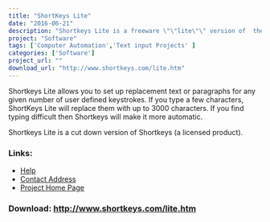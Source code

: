 ```yaml
---
title: "ShortKeys Lite"
date: "2016-06-21"
description: "Shortkeys Lite is a freeware \"\"lite\"\" version of  the closed source ShortKeys text-completion program - it will allow you to use shorthand to type pre-defined text."
project: "Software"
tags: ['Computer Automation','Text input Projects' ]
categories: ['Software']
project_url: ""
download_url: "http://www.shortkeys.com/lite.htm"
---
```

Shortkeys Lite allows you to set up replacement text or paragraphs for any given number of user defined keystrokes. If you type a few characters, ShortKeys Lite will replace them with up to 3000 characters. If you find typing difficult then Shortkeys will make it more automatic.

  
Shortkeys Lite is a cut down version of Shortkeys (a licensed product).

### Links:
- <a href="http://www.shortkeys.com/support.htm">Help</a>
- <a href="mailto:info@wintools.com">Contact Address</a>
- <a href="http://www.shortkeys.com/lite.htm">Project Home Page</a>

### Download: http://www.shortkeys.com/lite.htm 